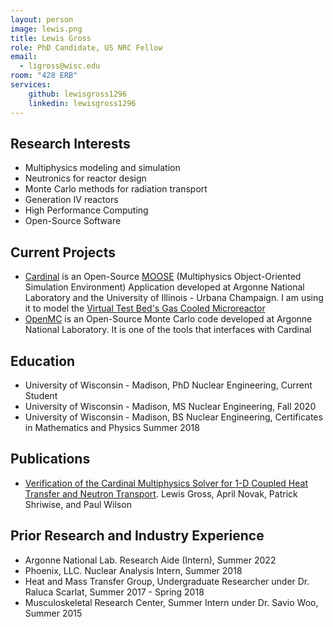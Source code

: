```yaml
---
layout: person
image: lewis.png
title: Lewis Gross
role: PhD Candidate, US NRC Fellow
email:
  - ligross@wisc.edu
room: "428 ERB"
services:
    github: lewisgross1296
    linkedin: lewisgross1296
---
```


## Research Interests
* Multiphysics modeling and simulation
* Neutronics for reactor design
* Monte Carlo methods for radiation transport
* Generation IV reactors
* High Performance Computing
* Open-Source Software

## Current Projects
* [Cardinal](https://github.com/neams-th-coe/cardinal) is an Open-Source [MOOSE](https://github.com/idaholab/moose) (Multiphysics Object-Oriented Simulation Environment) Application developed at Argonne National Laboratory and the University of Illinois - Urbana Champaign. I am using it to model the [Virtual Test Bed's Gas Cooled Microreactor](https://mooseframework.inl.gov/virtual_test_bed/microreactors/gcmr/)
* [OpenMC](https://github.com/openmc-dev/openmc) is an Open-Source Monte Carlo code developed at Argonne National Laboratory. It is one of the tools that interfaces with Cardinal

## Education
* University of Wisconsin - Madison, PhD Nuclear Engineering, Current Student
* University of Wisconsin - Madison, MS Nuclear Engineering, Fall 2020
* University of Wisconsin - Madison, BS Nuclear Engineering, Certificates in Mathematics and Physics Summer 2018

## Publications
* [Verification of the Cardinal Multiphysics Solver for 1-D Coupled Heat Transfer and Neutron Transport](https://www.researchgate.net/publication/373173646_Verification_of_the_Cardinal_Multiphysics_Solver_for_1-D_Coupled_Heat_Transfer_and_Neutron_Transport). Lewis Gross, April Novak, Patrick Shriwise, and Paul Wilson

## Prior Research and Industry Experience
* Argonne National Lab. Research Aide (Intern), Summer 2022
* Phoenix, LLC. Nuclear Analysis Intern, Summer 2018
* Heat and Mass Transfer Group, Undergraduate Researcher under Dr. Raluca Scarlat, Summer 2017 - Spring 2018
* Musculoskeletal Research Center, Summer Intern under Dr. Savio Woo, Summer 2015
